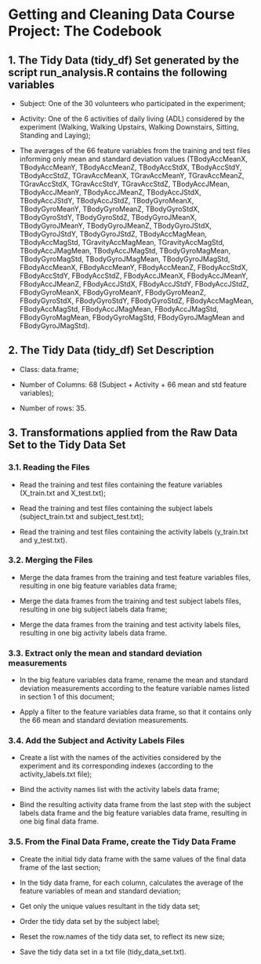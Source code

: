 Getting and Cleaning Data Course Project: The Codebook
========================================================

## 1. The Tidy Data (tidy_df) Set generated by the script run_analysis.R contains the following variables

* Subject: One of the 30 volunteers who participated in the experiment;

* Activity: One of the 6 activities of daily living (ADL) considered by the experiment (Walking, Walking Upstairs, Walking Downstairs, Sitting, Standing and Laying);

* The averages of the 66 feature variables from the training and test files informing only mean and standard deviation values (TBodyAccMeanX, TBodyAccMeanY, TBodyAccMeanZ, TBodyAccStdX, TBodyAccStdY, TBodyAccStdZ, TGravAccMeanX, TGravAccMeanY, TGravAccMeanZ, TGravAccStdX, TGravAccStdY, TGravAccStdZ, TBodyAccJMean, TBodyAccJMeanY, TBodyAccJMeanZ, TBodyAccJStdX, TBodyAccJStdY, TBodyAccJStdZ, TBodyGyroMeanX, TBodyGyroMeanY, TBodyGyroMeanZ, TBodyGyroStdX, TBodyGyroStdY, TBodyGyroStdZ, TBodyGyroJMeanX, TBodyGyroJMeanY, TBodyGyroJMeanZ, TBodyGyroJStdX, TBodyGyroJStdY, TBodyGyroJStdZ, TBodyAccMagMean, TBodyAccMagStd, TGravityAccMagMean, TGravityAccMagStd, TBodyAccJMagMean, TBodyAccJMagStd, TBodyGyroMagMean, TBodyGyroMagStd, TBodyGyroJMagMean, TBodyGyroJMagStd, FBodyAccMeanX, FBodyAccMeanY, FBodyAccMeanZ, FBodyAccStdX, FBodyAccStdY, FBodyAccStdZ, FBodyAccJMeanX, FBodyAccJMeanY, FBodyAccJMeanZ, FBodyAccJStdX, FBodyAccJStdY, FBodyAccJStdZ, FBodyGyroMeanX, FBodyGyroMeanY, FBodyGyroMeanZ, FBodyGyroStdX, FBodyGyroStdY, FBodyGyroStdZ, FBodyAccMagMean, FBodyAccMagStd, FBodyAccJMagMean, FBodyAccJMagStd, FBodyGyroMagMean, FBodyGyroMagStd, FBodyGyroJMagMean and FBodyGyroJMagStd).

## 2. The Tidy Data (tidy_df) Set Description

* Class: data.frame;

* Number of Columns: 68 (Subject + Activity + 66 mean and std feature variables); 

* Number of rows: 35.

## 3. Transformations applied from the Raw Data Set to the Tidy Data Set

### 3.1. Reading the Files

* Read the training and test files containing the feature variables (X_train.txt and X_test.txt);

* Read the training and test files containing the subject labels (subject_train.txt and subject_test.txt);

* Read the training and test files containing the activity labels (y_train.txt and y_test.txt).

### 3.2. Merging the Files

* Merge the data frames from the training and test feature variables files, resulting in one big feature variables data frame;

* Merge the data frames from the training and test subject labels files, resulting in one big subject labels data frame;

* Merge the data frames from the training and test activity labels files, resulting in one big activity labels data frame.

### 3.3. Extract only the mean and standard deviation measurements

* In the big feature variables data frame, rename the mean and standard deviation measurements according to the feature variable names listed in section 1 of this document;

* Apply a filter to the feature variables data frame, so that it contains only the 66 mean and standard deviation measurements.

### 3.4. Add the Subject and Activity Labels Files

* Create a list with the names of the activities considered by the experiment and its corresponding indexes (according to the activity_labels.txt file);

* Bind the activity names list with the activity labels data frame;

* Bind the resulting activity data frame from the last step with the subject labels data frame and the big feature variables data frame, resulting in one big final data frame.

### 3.5. From the Final Data Frame, create the Tidy Data Frame

* Create the initial tidy data frame with the same values of the final data frame of the last section;

* In the tidy data frame, for each column, calculates the average of the feature variables of mean and standard deviation;

* Get only the unique values resultant in the tidy data set;

* Order the tidy data set by the subject label;

* Reset the row.names of the tidy data set, to reflect its new size;

* Save the tidy data set in a txt file (tidy_data_set.txt).